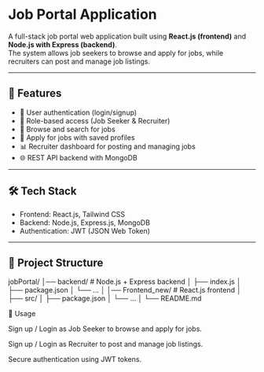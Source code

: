 # Job Portal Application

A full-stack job portal web application built using **React.js (frontend)** and **Node.js with Express (backend)**.  
The system allows job seekers to browse and apply for jobs, while recruiters can post and manage job listings.

---

## 🚀 Features

- 🔐 User authentication (login/signup)  
- 👥 Role-based access (Job Seeker & Recruiter)  
- 🔎 Browse and search for jobs  
- 📝 Apply for jobs with saved profiles  
- 📊 Recruiter dashboard for posting and managing jobs  
- 🌐 REST API backend with MongoDB  

---

## 🛠️ Tech Stack

- Frontend: React.js, Tailwind CSS  
- Backend: Node.js, Express.js, MongoDB  
- Authentication: JWT (JSON Web Token)  

---

## 📂 Project Structure

jobPortal/
│── backend/ # Node.js + Express backend
│ ├── index.js
│ ├── package.json
│ └── ...
│
│── Frontend_new/ # React.js frontend
│ ├── src/
│ ├── package.json
│ └── ...
│
└── README.md

🌟 Usage

Sign up / Login as Job Seeker to browse and apply for jobs.

Sign up / Login as Recruiter to post and manage job listings.

Secure authentication using JWT tokens.
